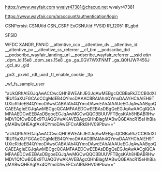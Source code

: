 https://www.wayfair.com
wvaiyr47381@chacuo.net
wvaiyr47381


https://www.wayfair.com/a/account/authentication/login

CSNPersist
CSNUtId
CSN_CSRF
ExCSNUtId
FVSID
IR_12051
IR_gbd


SFSID

WFDC
XANDR_PANID
__attentive_cco
__attentive_dv
__attentive_id
__attentive_pv
__attentive_ss_referrer
__cf_bm
__podscribe_did
__podscribe_wayfair_landing_url
__podscribe_wayfair_referrer
__ssid
_attn_
_dpm_id.15e8
_dpm_ses.15e8
_ga
_ga_0GV7WXFNMT
_ga_Q0HJWP456J
_gcl_au
_gid

_px3
_pxvid
_rdt_uuid
_tt_enable_cookie
_ttp

_wf_fs_sample_user

"aUkQRhAIEGJqAwACCwcQHhBWEAhJEGJqAwMEBgcQCBBaRkZCCB0dXl1RU15aXUFGCAoCCgMdEB4QYmoDAAACBRAIAh4QYmoDAAYHChAIEH9TUXtcRldeEB4QYmoDAwsCABAIAh4QYmoDAwcEAhAIAAUeEGJqAwAABgoQCAEEAgIeEGJqAwMBCgcQCAMFAAEDCwEEBAsDBgQeEGJqAwAACgIQCAMFAAEDCwEEBAsDBgoeEGJqAwMGCwQQCBBUUVFTBgsKAh8HBABRHwMDV1QfCwBQBx9TUAQGVwAKAVEBAgcQHhBiagMABwQGEAhcR15eHhBiagMABwQHEAgfAx4QYmoDAwEFCxAIRkBHV09Pbw=="

"aUkQRhAIEGJqAwACCwcQHhBWEAhJEGJqAwMEBgcQCBBaRkZCCB0dXl1RU15aXUFGCAoCCgMdEB4QYmoDAAACBRAIAh4QYmoDAAYHChAIEH9TUXtcRldeEB4QYmoDAwsCABAIAh4QYmoDAwcEAhAIAAUeEGJqAwAABgoQCAEEAgIeEGJqAwMBCgcQCAMFAAEDCwEEBAsDBgQeEGJqAwAACgIQCAMFAAEDCwEEBAsDBgoeEGJqAwMGCwQQCBBUUVFTBgsKAh8HBABRHwMDV1QfCwBQBx9TUAQGVwAKAVEBAgcQHhBiagMABwQGEAhcR15eHhBiagMABwQHEAgfAx4QYmoDAwEFCxAIRkBHV09Pbw=="


